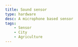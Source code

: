 ```yaml
---
title: Sound sensor
type: hardware
desc: A microphone based sensor 
tags:
    - Sensor
    - City
    - Agriculture
---
```

